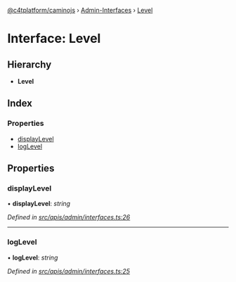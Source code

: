 [@c4tplatform/caminojs](../README.md) › [Admin-Interfaces](../modules/admin_interfaces.md) › [Level](admin_interfaces.level.md)

# Interface: Level

## Hierarchy

* **Level**

## Index

### Properties

* [displayLevel](admin_interfaces.level.md#displaylevel)
* [logLevel](admin_interfaces.level.md#loglevel)

## Properties

###  displayLevel

• **displayLevel**: *string*

*Defined in [src/apis/admin/interfaces.ts:26](https://github.com/chain4travel/caminojs/blob/8077d740/src/apis/admin/interfaces.ts#L26)*

___

###  logLevel

• **logLevel**: *string*

*Defined in [src/apis/admin/interfaces.ts:25](https://github.com/chain4travel/caminojs/blob/8077d740/src/apis/admin/interfaces.ts#L25)*
